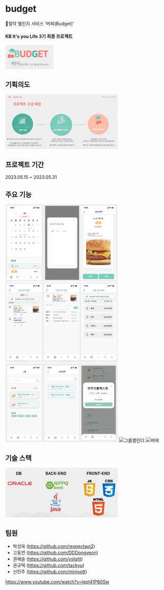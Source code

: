 # budget
:pushpin:절약 챌린지 서비스 '버찌(Budget)' 
#### KB It's you Life 3기 최종 프로젝트

<img src="https://github.com/respectwo2/budget/raw/master/img/로고.JPG" alt="로고" width="30%">

## 기획의도
<img src="https://github.com/respectwo2/budget/raw/master/img/기획의도.JPG" alt="기획의도" width="70%">


## 프로젝트 기간
2023.05.15 ~ 2023.05.31

## 주요 기능

<img src="https://github.com/respectwo2/budget/raw/master/img/개인캘린더.JPG" alt="개인캘린더" width="70%">
<img src="https://github.com/respectwo2/budget/raw/master/img/그룹탭.JPG" alt="그룹" width="70%">
<img src="https://github.com/respectwo2/budget/raw/master/img/그룹검색탭.JPG" alt="그룹검색" width="70%">
<img src="https://github.com/respectwo2/budget/raw/master/img/그룹캘린더탭.JPG" alt="그룹캘린더" width="70%">
<img src="https://github.com/respectwo2/budget/raw/master/img/버찌.JPG" alt="버찌" width="70%">

## 기술 스택

<img src="https://github.com/respectwo2/budget/raw/master/img/기술스택.JPG" alt="기술스택" width="70%">

## 팀원
- 박성욱 (https://github.com/respectwo2) 
- 고동연 (https://github.com/DDDongyeon)
- 권예슬 (https://github.com/yslgitt)
- 권규택 (https://github.com/tackyu)
- 신민주 (https://github.com/minjoott)


https://www.youtube.com/watch?v=lept41P80Sw

